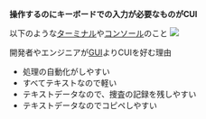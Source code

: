 

**操作するのにキーボードでの入力が必要なものがCUI**

以下のような[ターミナル](ターミナル.md)や[コンソール](コンソール.md)のこと
![](CUI.png)

開発者やエンジニアが[GUI](GUI.md)よりCUIを好む理由
- 処理の自動化がしやすい
- すべてテキストなので軽い
- テキストデータなので、捜査の記録を残しやすい
- テキストデータなのでコピペしやすい